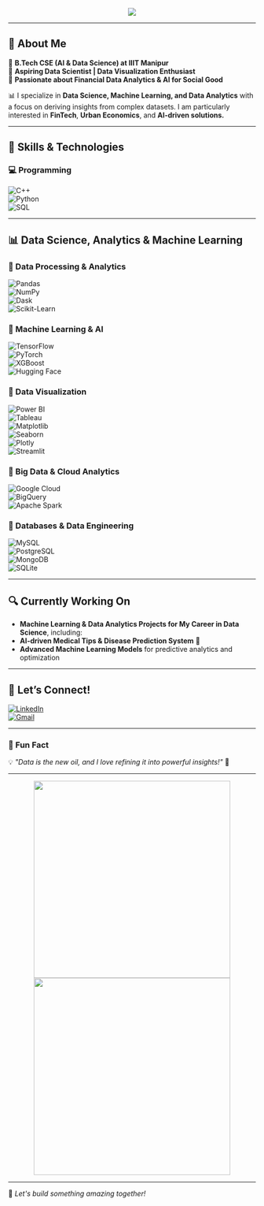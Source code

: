 <!-- Banner -->
<p align="center">
  <img src="https://readme-typing-svg.herokuapp.com?font=Fira+Code&weight=500&size=24&pause=1000&color=00C9FF&center=true&vCenter=true&width=700&lines=Hello%2C+I'm+Yashwanth+Sai+Kasarabada!; 
 Aspiring+Data+Scientist+%7C+AI+%26+FinTech+Enthusiast;Turning+Data+Into+Insights!">
</p>

---

## 🌟 About Me  
🔹 **B.Tech CSE (AI & Data Science) at IIIT Manipur**  
🔹 **Aspiring Data Scientist | Data Visualization Enthusiast**  
🔹 **Passionate about Financial Data Analytics & AI for Social Good**  

📊 I specialize in **Data Science, Machine Learning, and Data Analytics** with a focus on deriving insights from complex datasets. I am particularly interested in **FinTech**, **Urban Economics**, and **AI-driven solutions.**  

---

## 🚀 Skills & Technologies  

### 💻 Programming  
![C++](https://img.shields.io/badge/C++-00599C?style=flat-square&logo=c%2B%2B&logoColor=white)  
![Python](https://img.shields.io/badge/Python-3776AB?style=flat-square&logo=python&logoColor=white)  
![SQL](https://img.shields.io/badge/SQL-4479A1?style=flat-square&logo=mysql&logoColor=white)  

---

## 📊 Data Science, Analytics & Machine Learning  

### 🔹 Data Processing & Analytics  
![Pandas](https://img.shields.io/badge/Pandas-150458?style=flat-square&logo=pandas&logoColor=white)  
![NumPy](https://img.shields.io/badge/NumPy-013243?style=flat-square&logo=numpy&logoColor=white)  
![Dask](https://img.shields.io/badge/Dask-EE6A00?style=flat-square&logo=dask&logoColor=white)  
![Scikit-Learn](https://img.shields.io/badge/Scikit--Learn-F7931E?style=flat-square&logo=scikit-learn&logoColor=white)  

### 🔹 Machine Learning & AI  
![TensorFlow](https://img.shields.io/badge/TensorFlow-FF6F00?style=flat-square&logo=tensorflow&logoColor=white)  
![PyTorch](https://img.shields.io/badge/PyTorch-EE4C2C?style=flat-square&logo=pytorch&logoColor=white)  
![XGBoost](https://img.shields.io/badge/XGBoost-AA4A44?style=flat-square&logo=xgboost&logoColor=white)  
![Hugging Face](https://img.shields.io/badge/Hugging%20Face-FCC624?style=flat-square&logo=huggingface&logoColor=black)  

### 🔹 Data Visualization  
![Power BI](https://img.shields.io/badge/Power%20BI-F2C811?style=flat-square&logo=powerbi&logoColor=black)  
![Tableau](https://img.shields.io/badge/Tableau-E97627?style=flat-square&logo=tableau&logoColor=white)  
![Matplotlib](https://img.shields.io/badge/Matplotlib-11557C?style=flat-square&logo=python&logoColor=white)  
![Seaborn](https://img.shields.io/badge/Seaborn-3782E5?style=flat-square&logo=python&logoColor=white)  
![Plotly](https://img.shields.io/badge/Plotly-3F4F75?style=flat-square&logo=plotly&logoColor=white)  
![Streamlit](https://img.shields.io/badge/Streamlit-FF4B4B?style=flat-square&logo=streamlit&logoColor=white)  

### 🔹 Big Data & Cloud Analytics  
![Google Cloud](https://img.shields.io/badge/Google%20Cloud-4285F4?style=flat-square&logo=google-cloud&logoColor=white)  
![BigQuery](https://img.shields.io/badge/BigQuery-669DF6?style=flat-square&logo=google-cloud&logoColor=white)  
![Apache Spark](https://img.shields.io/badge/Apache%20Spark-FDBA21?style=flat-square&logo=apachespark&logoColor=black)  

### 🔹 Databases & Data Engineering  
![MySQL](https://img.shields.io/badge/MySQL-4479A1?style=flat-square&logo=mysql&logoColor=white)  
![PostgreSQL](https://img.shields.io/badge/PostgreSQL-316192?style=flat-square&logo=postgresql&logoColor=white)  
![MongoDB](https://img.shields.io/badge/MongoDB-47A248?style=flat-square&logo=mongodb&logoColor=white)  
![SQLite](https://img.shields.io/badge/SQLite-003B57?style=flat-square&logo=sqlite&logoColor=white)  

---

## 🔍 Currently Working On  
- **Machine Learning & Data Analytics Projects for My Career in Data Science**, including:     
- **AI-driven Medical Tips & Disease Prediction System** 🏥  
- **Advanced Machine Learning Models** for predictive analytics and optimization  

---

## 🤝 Let’s Connect!  
[![LinkedIn](https://img.shields.io/badge/LinkedIn-0A66C2?style=flat-square&logo=linkedin&logoColor=white)](https://www.linkedin.com/in/yashwanth-sai-kasarabada-ba4265258/)  
[![Gmail](https://img.shields.io/badge/Gmail-D14836?style=flat-square&logo=gmail&logoColor=white)](mailto:yashwanthkasarabada@gmail.com)  

---

### 🎯 Fun Fact  
💡 *"Data is the new oil, and I love refining it into powerful insights!"* 🚀  

---

<p align="center">
  <img src="https://github-readme-stats.vercel.app/api?username=yashhackz360&show_icons=true&theme=radical" width="400px">
  <img src="https://github-readme-streak-stats.herokuapp.com/?user=yashhackz360&theme=radical" width="400px">
</p>

---

🚀 _Let's build something amazing together!_  
